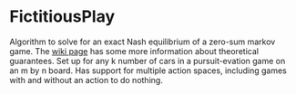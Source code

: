 <h1>FictitiousPlay</h1>
<p>Algorithm to solve for an exact Nash equilibrium of a zero-sum markov game. The <a href="https://en.wikipedia.org/wiki/Fictitious_play" target="_blank">wiki page</a> has some more information about theoretical guarantees. Set up for any k number of cars in a pursuit-evation game on an m by n board. Has support for multiple action spaces, including games with and without an action to do nothing.</p>
